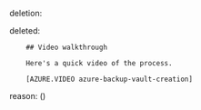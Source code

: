 deletion:

deleted:

		## Video walkthrough
		
		Here's a quick video of the process.
		
		[AZURE.VIDEO azure-backup-vault-creation]

reason: ()

